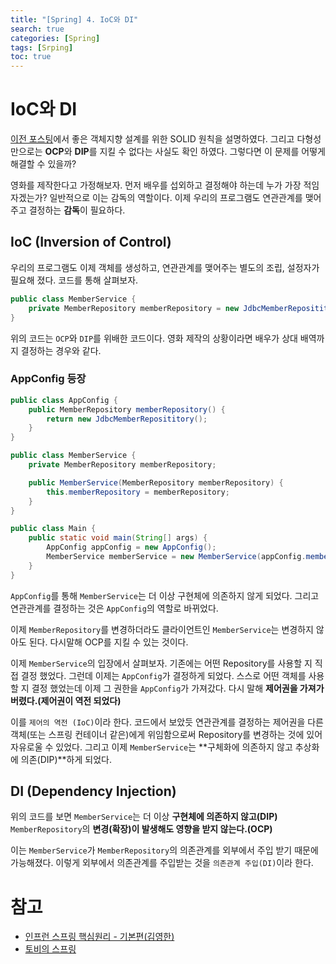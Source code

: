 ```yaml
---
title: "[Spring] 4. IoC와 DI"
search: true
categories: [Spring]
tags: [Srping]
toc: true
---
```




# IoC와 DI

[이전 포스팅]({{site.url}}/posts/spring-03)에서 좋은 객체지향 설계를 위한 SOLID 원칙을 설명하였다. 그리고 다형성만으로는 **OCP**와 **DIP**를 지킬 수 없다는 사실도 확인 하였다. 그렇다면 이 문제를 어떻게 해결할 수 있을까?

영화를 제작한다고 가정해보자. 먼저 배우를 섭외하고 결정해야 하는데 누가 가장 적임자겠는가? 일반적으로 이는 감독의 역할이다.
이제 우리의 프로그램도 연관관계를 맺어주고 결정하는 **감독**이 필요하다.

## IoC (Inversion of Control)
우리의 프로그램도 이제 객체를 생성하고, 연관관계를 맺어주는 별도의 조립, 설정자가 필요해 졌다.
코드를 통해 살펴보자.

```java
public class MemberService {
    private MemberRepository memberRepository = new JdbcMemberReposititory();
}
```

위의 코드는 `OCP`와 `DIP`를 위배한 코드이다. 영화 제작의 상황이라면 배우가 상대 배역까지 결정하는 경우와 같다.


### AppConfig 등장
```java
public class AppConfig {
    public MemberRepository memberRepository() {
        return new JdbcMemberReposititory();
    }
}
```

```java
public class MemberService {
    private MemberRepository memberRepository;

    public MemberService(MemberRepository memberRepository) {
        this.memberRepository = memberRepository;
    }
}
```

```java
public class Main {
    public static void main(String[] args) {
        AppConfig appConfig = new AppConfig();
        MemberService memberService = new MemberService(appConfig.memberRepository());
    }
}
```





`AppConfig`를 통해 `MemberService`는 더 이상 구현체에 의존하지 않게 되었다. 그리고 연관관계를 결정하는 것은 `AppConfig`의 역할로 바뀌었다.

이제 `MemberRepository`를 변경하더라도 클라이언트인 `MemberService`는 변경하지 않아도 된다. 다시말해 OCP를 지킬 수 있는 것이다.

이제 `MemberService`의 입장에서 살펴보자. 기존에는 어떤 Repository를 사용할 지 직접 결정 했었다. 그런데 이제는 `AppConfig`가 결정하게 되었다.
스스로 어떤 객체를 사용할 지 결정 했었는데 이제 그 권한을 `AppConfig`가 가져갔다. 다시 말해 **제어권을 가져가 버렸다.(제어권이 역전 되었다)**

이를 `제어의 역전 (IoC)`이라 한다. 코드에서 보았듯 연관관계를 결정하는 제어권을 다른 객체(또는 스프링 컨테이너 같은)에게 위임함으로써 Repository를 변경하는 것에 있어 자유로울 수 있었다.
그리고 이제 `MemberService`는 **구체화에 의존하지 않고 추상화에 의존(DIP)**하게 되었다.



## DI (Dependency Injection)
위의 코드를 보면 `MemberService`는 더 이상 **구현체에 의존하지 않고(DIP)** `MemberRepository`의 **변경(확장)이 발생해도 영향을 받지 않는다.(OCP)**

이는 `MemberService`가 `MemberRepository`의 의존관계를 외부에서 주입 받기 때문에 가능해졌다. 이렇게 외부에서 의존관계를 주입받는 것을 `의존관계 주입(DI)`이라 한다.

# 참고

- [인프런 스프링 핵심원리 - 기본편(김영한)](https://www.inflearn.com/course/%EC%8A%A4%ED%94%84%EB%A7%81-%ED%95%B5%EC%8B%AC-%EC%9B%90%EB%A6%AC-%EA%B8%B0%EB%B3%B8%ED%8E%B8/dashboard)
- [토비의 스프링](http://www.kyobobook.co.kr/product/detailViewKor.laf?ejkGb=KOR&mallGb=KOR&barcode=9788960773417&orderClick=LAG&Kc=)
